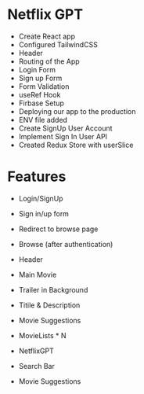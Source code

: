 # Netflix GPT

- Create React app
- Configured TailwindCSS
- Header
- Routing of the App
- Login Form
- Sign up Form
- Form Validation
- useRef Hook
- Firbase Setup
- Deploying our app to the production
- ENV file added
- Create SignUp User Account
- Implement Sign In User API
- Created Redux Store with userSlice

# Features

- Login/SignUp
- Sign in/up form
- Redirect to browse page

- Browse (after authentication)
- Header
- Main Movie
- Trailer in Background
- Titile & Description
- Movie Suggestions
- MovieLists \* N

- NetflixGPT
- Search Bar
- Movie Suggestions
